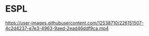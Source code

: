 # ESPL


https://user-images.githubusercontent.com/12538710/226151507-4c2d4237-e7e3-4963-9aed-2ead46ddf9ca.mp4

